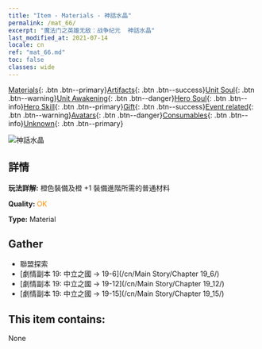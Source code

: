 ```yaml
---
title: "Item - Materials - 神話水晶"
permalink: /mat_66/
excerpt: "魔法门之英雄无敌：战争纪元  神話水晶"
last_modified_at: 2021-07-14
locale: cn
ref: "mat_66.md"
toc: false
classes: wide
---
```

 [Materials](/ItemsCN/){: .btn .btn--primary}[Artifacts](/ItemsCN/Artifacts/){: .btn .btn--success}[Unit Soul](/ItemsCN/UnitSoul/){: .btn .btn--warning}[Unit Awakening](/ItemsCN/UnitAwakening/){: .btn .btn--danger}[Hero Soul](/ItemsCN/HeroSoul/){: .btn .btn--info}[Hero Skill](/ItemsCN/HeroSkill/){: .btn .btn--primary}[Gift](/ItemsCN/Gift/){: .btn .btn--success}[Event related](/ItemsCN/Events/){: .btn .btn--warning}[Avatars](/ItemsCN/Avatars/){: .btn .btn--danger}[Consumables](/ItemsCN/Consumables/){: .btn .btn--info}[Unknown](/ItemsCN/Unknown/){: .btn .btn--primary}

 ![神話水晶](/images/t/i_cailiao_shuijing3.png)

## 詳情
 **玩法詳解:** 橙色裝備及橙 +1 裝備進階所需的普通材料

 **Quality:** <span style="color: #FF8C00">OK</span>

 **Type:** Material

## Gather

*    聯盟探索 
*    [劇情副本 19: 中立之國 -> 19-6](/cn/Main Story/Chapter 19_6/) 
*    [劇情副本 19: 中立之國 -> 19-12](/cn/Main Story/Chapter 19_12/) 
*    [劇情副本 19: 中立之國 -> 19-15](/cn/Main Story/Chapter 19_15/) 

## This item contains:

  None


